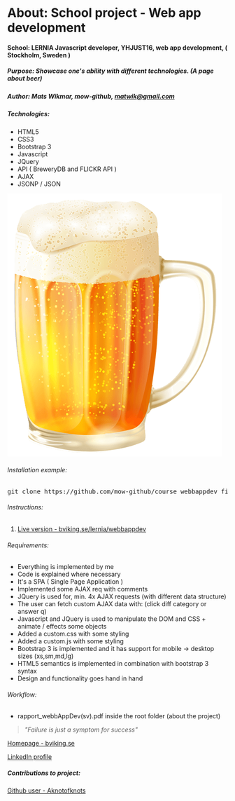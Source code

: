 # About: School project - Web app development
#### School: LERNIA Javascript developer, YHJUST16, web app development, ( Stockholm, Sweden )
##### Purpose: Showcase one's ability with different technologies. (A page about beer)
##### Author: Mats Wikmar, mow-github, matwik@gmail.com
##### Technologies:
* HTML5
* CSS3
* Bootstrap 3
* Javascript
* JQuery
* API ( BreweryDB and FLICKR API )
* AJAX
* JSONP / JSON

![alt text](img/beer.png "A fictive project about: Beer!")

###### Installation example:
<pre>git clone https://github.com/mow-github/course_webbappdev_finalproject.git</pre>

###### Instructions:
1. [Live version - bviking.se/lernia/webbappdev](https://www.bviking.se/lernia/webbappdev.index.html)

###### Requirements:
* Everything is implemented by me
* Code is explained where necessary 
* It's a SPA ( Single Page Application )
* Implemented some AJAX req with comments
* JQuery is used for, min. 4x AJAX requests (with different data structure)
* The user can fetch custom AJAX data with: (click diff category or answer q)
* Javascript and JQuery is used to manipulate the DOM and CSS + animate / effects some objects
* Added a custom.css with some styling
* Added a custom.js with some styling
* Bootstrap 3 is implemented and it has support for mobile -> desktop sizes (xs,sm,md,lg)
* HTML5 semantics is implemented in combination with bootstrap 3 syntax
* Design and functionality goes hand in hand

###### Workflow:
* rapport_webbAppDev(sv).pdf inside the root folder (about the project)


> _"Failure is just a symptom for success"_

[Homepage - bviking.se ](https://www.bviking.se)

[LinkedIn profile ](https://www.linkedin.com/in/mats-wikmar)

##### Contributions to project:
[Github user - Aknotofknots ](https://github.com/Aknotofknots)
